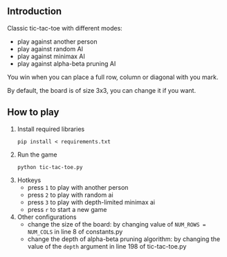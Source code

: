 ## Introduction
Classic tic-tac-toe with different modes:
- play against another person 
- play against random AI
- play against minimax AI
- play against alpha-beta pruning AI

You win when you can place a full row, column or diagonal with you mark.

By default, the board is of size 3x3, you can change it if you want.
## How to play
1. Install required libraries
    ```
    pip install < requirements.txt
    ```
2. Run the game
    ```
    python tic-tac-toe.py
    ```
3. Hotkeys
    - press `1` to play with another person
    - press `2` to play with random ai
    - press `3` to play with depth-limited minimax ai
    - press `r` to start a new game
4. Other configurations
    - change the size of the board: by changing value of `NUM_ROWS = NUM_COLS` in line 8 of constants.py
    - change the depth of alpha-beta pruning algorithm: by changing the value of the `depth` argument in line 198 of tic-tac-toe.py